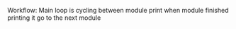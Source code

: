 Workflow:
Main loop is cycling between module print
when module finished printing it go to the next module